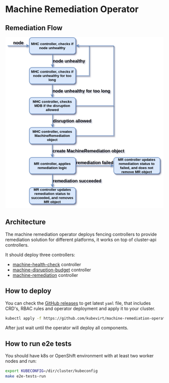 # Machine Remediation Operator

## Remediation Flow

![Remediation Flow](docs/remediation-flow.png)

## Architecture

The machine remediation operator deploys fencing controllers to provide remediation solution for different platforms, it works on top of cluster-api controllers.

It should deploy three controllers:

- [machine-health-check](docs/machine-health-check.md) controller
- [machine-disruption-budget](docs/machine-disruption-budget.md) controller
- [machine-remediation](docs/machine-remediation.md) controller

## How to deploy

You can check the [GitHub releases](https://github.com/kubevirt/machine-remediation-operator/releases) to get latest `yaml` file, that includes CRD's, RBAC rules and operator deployment and apply it to your cluster.

```bash
kubectl apply -f https://github.com/kubevirt/machine-remediation-operator/releases/download/v0.3.3/machine-remediation-operator.yaml
```

After just wait until the operator will deploy all components.


## How to run e2e tests

You should have k8s or OpenShift environment with at least two worker nodes and run:

```bash
export KUBECONFIG=/dir/cluster/kubeconfig
make e2e-tests-run
```
